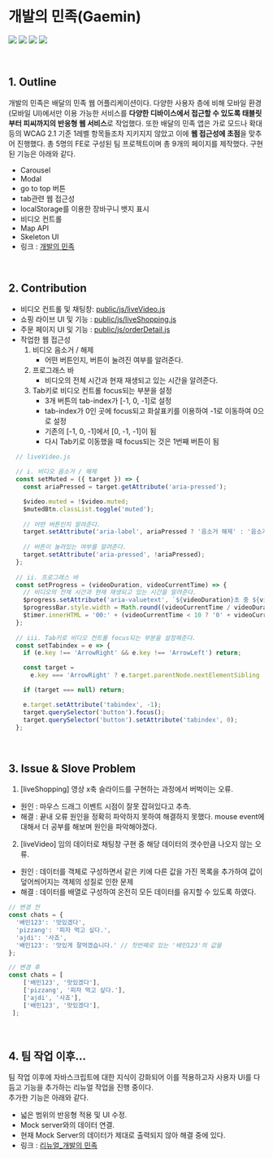 # 개발의 민족(Gaemin)
<img src="https://img.shields.io/badge/HTML5-E34F26?style=flat&logo=html5&logoColor=white"> <img src="https://img.shields.io/badge/-CSS3-1572B6?style=flat&logo=css3&logoColor=white"> <img src="https://img.shields.io/badge/-SCSS-CC6699?style=flat&logo=sass&logoColor=white"> 
  <img src="https://img.shields.io/badge/-Javascript-F7DF1E?style=flat&logo=javascript&logoColor=white">

<br>

## 1. Outline
개발의 민족은 배달의 민족 웹 어플리케이션이다. 다양한 사용자 층에 비해 모바일 환경(모바일 UI)에서만 이용 가능한 서비스를 **다양한 디바이스에서 접근할 수 있도록 태블릿부터 피씨까지의 반응형 웹 서비스**로 작업했다. 또한 배달의 민족 앱은 가로 모드나 확대 등의 WCAG 2.1 기준 1레벨 항목들조차 지키지지 않았고 이에 **웹 접근성에 초점**을 맞추어 진행했다. 총 5명의 FE로 구성된 팀 프로젝트이며 총 9개의 페이지를 제작했다. 구현된 기능은 아래와 같다.
- Carousel
- Modal
- go to top 버튼
- tab관련 웹 접근성
- localStorage를 이용한 장바구니 뱃지 표시
- 비디오 컨트롤
- Map API
- Skeleton UI
- 링크 : [개발의 민족](https://bubobubobo.github.io/Gaemin/main.html)

<br>

## 2. Contribution
- 비디오 컨트롤 및 채팅창: [public/js/liveVideo.js](./public/js/liveVideo.js)
- 쇼핑 라이브 UI 및 기능 : [public/js/liveShopping.js](./public/js/liveShopping.js)
- 주문 페이지 UI 및 기능 : [public/js/orderDetail.js](./public/js/orderDetail.js)
- 작업한 웹 접근성 <br>
   1. 비디오 음소거 / 해제<br>
      - 어떤 버튼인지, 버튼이 눌려진 여부를 알려준다.
   2. 프로그래스 바 <br>
      - 비디오의 전체 시간과 현재 재생되고 있는 시간을 알려준다.
   3. Tab키로 비디오 컨트롤 focus되는 부분을 설정<br>
      - 3개 버튼의 tab-index가 [-1, 0, -1]로 설정
      - tab-index가 0인 곳에 focus되고 화살표키를 이용하여 -1로 이동하여 0으로 설정
      - 기존의 [-1, 0, -1]에서 [0, -1, -1]이 됨
      - 다시 Tab키로 이동했을 때 focus되는 것은 1번째 버튼이 됨
```javascript
  // liveVideo.js
  
  // i. 비디오 음소거 / 해제
  const setMuted = ({ target }) => {
    const ariaPressed = target.getAttribute('aria-pressed');

    $video.muted = !$video.muted;
    $mutedBtn.classList.toggle('muted');
    
    // 어떤 버튼인지 알려준다.
    target.setAttribute('aria-label', ariaPressed ? '음소거 해제' : '음소거');
    
    // 버튼이 눌려있는 여부를 알려준다.
    target.setAttribute('aria-pressed', !ariaPressed);
  };
  
  // ii. 프로그래스 바
  const setProgress = (videoDuration, videoCurrentTime) => {
    // 비디오의 전체 시간과 현재 재생되고 있는 시간을 알려준다.
    $progress.setAttribute('aria-valuetext', `${videoDuration}초 중 ${videoCurrentTime}초 재생 중`);
    $progressBar.style.width = Math.round((videoCurrentTime / videoDuration) * 100) + '%';
    $timer.innerHTML = '00:' + (videoCurrentTime < 10 ? '0' + videoCurrentTime : videoCurrentTime);
  };
  
  // iii. Tab키로 비디오 컨트롤 focus되는 부분을 설정해준다.
  const setTabindex = e => {
    if (e.key !== 'ArrowRight' && e.key !== 'ArrowLeft') return;

    const target =
      e.key === 'ArrowRight' ? e.target.parentNode.nextElementSibling : e.target.parentNode.previousElementSibling;

    if (target === null) return;

    e.target.setAttribute('tabindex', -1);
    target.querySelector('button').focus();
    target.querySelector('button').setAttribute('tabindex', 0);
  };
```

<br>

## 3. Issue & Slove Problem
1. [liveShopping] 영상 x축 슬라이드를 구현하는 과정에서 버벅이는 오류.
- 원인 : 마우스 드래그 이벤트 시점이 잘못 잡혀있다고 추측.
- 해결 : 끝내 오류 원인을 정확히 파악하지 못하여 해결하지 못했다. mouse event에 대해서 더 공부를 해보며 원인을 파악해야겠다.

2. [liveVideo] 임의 데이터로 채팅창 구현 중 해당 데이터의 갯수만큼 나오지 않는 오류.
- 원인 : 데이터를 객체로 구성하면서 같은 키에 다른 값을 가진 목록을 추가하여 값이 덮어씌어지는 객체의 성질로 인한 문제
- 해결 : 데이터를 배열로 구성하여 온전히 모든 데이터를 유지할 수 있도록 하였다.

```javascript
// 변경 전
const chats = {
  '배민123': '맛있겠다',
  'pizzang': '피자 먹고 싶다.',
  'ajdi': '사죠',
  '배민123': '맛있게 잘먹겠습니다.' // 첫번째로 있는 '배민123'의 값을 
};
```

```javascript
// 변경 후
const chats = [
    ['배민123', '맛있겠다'],
    ['pizzang', '피자 먹고 싶다.'],
    ['ajdi', '사죠'],
    ['배민123', '맛있겠다'],
 ];
```
<br>

## 4. 팀 작업 이후...
팀 작업 이후에 자바스크립트에 대한 지식이 강화되어 이를 적용하고자 사용자 UI를 다듬고 기능을 추가하는 리뉴얼 작업을 진행 중이다. <br>
추가한 기능은 아래와 같다.
- 넓은 범위의 반응형 적용 및 UI 수정.
- Mock server와의 데이터 연결.
- 현재 Mock Server의 데이터가 제대로 출력되지 않아 해결 중에 있다. 
- 링크 : [리뉴얼_개발의 민족](https://gaemin.vercel.app/)

